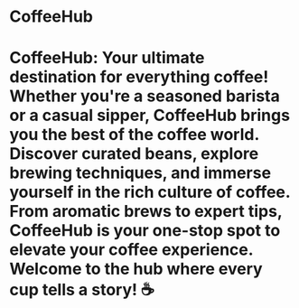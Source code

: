 # CoffeeHub
<h1>CoffeeHub: Your ultimate destination for everything coffee! Whether you're a seasoned barista or a casual sipper, CoffeeHub brings you the best of the coffee world. Discover curated beans, explore brewing techniques, and immerse yourself in the rich culture of coffee. From aromatic brews to expert tips, CoffeeHub is your one-stop spot to elevate your coffee experience. Welcome to the hub where every cup tells a story! ☕</h1>

